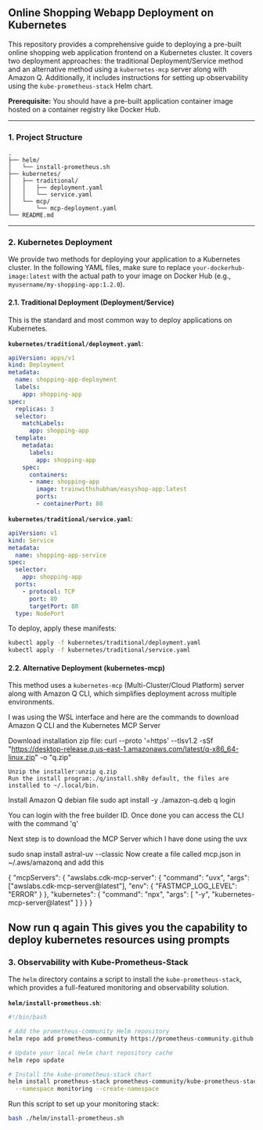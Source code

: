 ## **Online Shopping Webapp Deployment on Kubernetes**

This repository provides a comprehensive guide to deploying a pre-built online shopping web application frontend on a Kubernetes cluster. It covers two deployment approaches: the traditional Deployment/Service method and an alternative method using a `kubernetes-mcp` server along with Amazon Q. Additionally, it includes instructions for setting up observability using the `kube-prometheus-stack` Helm chart.

**Prerequisite:** You should have a pre-built application container image hosted on a container registry like Docker Hub.

---

### **1. Project Structure**

```
.
├── helm/
│   └── install-prometheus.sh
├── kubernetes/
│   ├── traditional/
│   │   ├── deployment.yaml
│   │   └── service.yaml
│   └── mcp/
│       └── mcp-deployment.yaml
└── README.md
```

---

### **2. Kubernetes Deployment**

We provide two methods for deploying your application to a Kubernetes cluster. In the following YAML files, make sure to replace `your-dockerhub-image:latest` with the actual path to your image on Docker Hub (e.g., `myusername/my-shopping-app:1.2.0`).

#### **2.1. Traditional Deployment (Deployment/Service)**

This is the standard and most common way to deploy applications on Kubernetes.

**`kubernetes/traditional/deployment.yaml`**:
```yaml
apiVersion: apps/v1
kind: Deployment
metadata:
  name: shopping-app-deployment
  labels:
    app: shopping-app
spec:
  replicas: 3
  selector:
    matchLabels:
      app: shopping-app
  template:
    metadata:
      labels:
        app: shopping-app
    spec:
      containers:
      - name: shopping-app
        image: trainwithshubham/easyshop-app:latest 
        ports:
        - containerPort: 80
```

**`kubernetes/traditional/service.yaml`**:
```yaml
apiVersion: v1
kind: Service
metadata:
  name: shopping-app-service
spec:
  selector:
    app: shopping-app
  ports:
    - protocol: TCP
      port: 80
      targetPort: 80
  type: NodePort
```

To deploy, apply these manifests:
```bash
kubectl apply -f kubernetes/traditional/deployment.yaml
kubectl apply -f kubernetes/traditional/service.yaml
```

#### **2.2. Alternative Deployment (kubernetes-mcp)**

This method uses a  `kubernetes-mcp` (Multi-Cluster/Cloud Platform) server along with Amazon Q CLI, which simplifies deployment across multiple environments.

I was using the WSL interface and here are the commands to download Amazon Q CLI and the Kubernetes MCP Server

Download installation zip file:
curl --proto '=https' --tlsv1.2 -sSf "https://desktop-release.q.us-east-1.amazonaws.com/latest/q-x86_64-linux.zip" -o "q.zip"

    Unzip the installer:unzip q.zip
    Run the install program:./q/install.shBy default, the files are installed to ~/.local/bin.
    
Install Amazon Q debian file
sudo apt install -y ./amazon-q.deb
q login

You can login with the free builder ID. Once done you can access the CLI with the command 'q'

Next step is to download the MCP Server which I have done using the uvx

sudo snap install astral-uv --classic
Now create a file called mcp.json in ~/.aws/amazonq
and add this

{
  "mcpServers": {
    "awslabs.cdk-mcp-server": {
      "command": "uvx",
      "args": ["awslabs.cdk-mcp-server@latest"],
      "env": {
        "FASTMCP_LOG_LEVEL": "ERROR"
      }
    },
    "kubernetes": {
      "command": "npx",
      "args": [
        "-y",
        "kubernetes-mcp-server@latest"
      ]
    }
  }
}



Now run q again
This gives you the capability to deploy kubernetes resources using prompts
---

### **3. Observability with Kube-Prometheus-Stack**

The `helm` directory contains a script to install the `kube-prometheus-stack`, which provides a full-featured monitoring and observability solution.

**`helm/install-prometheus.sh`**:
```bash
#!/bin/bash

# Add the prometheus-community Helm repository
helm repo add prometheus-community https://prometheus-community.github.io/helm-charts

# Update your local Helm chart repository cache
helm repo update

# Install the kube-prometheus-stack chart
helm install prometheus-stack prometheus-community/kube-prometheus-stack \
  --namespace monitoring --create-namespace
```

Run this script to set up your monitoring stack:
```bash
bash ./helm/install-prometheus.sh
```
